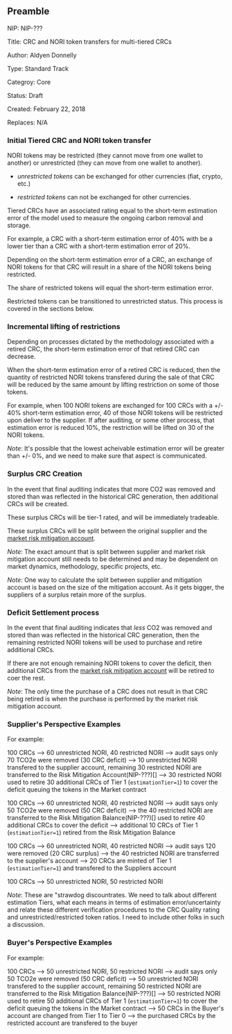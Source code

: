 ## Preamble

  NIP: NIP-???

  Title: CRC and NORI token transfers for multi-tiered CRCs

  Author: Aldyen Donnelly

  Type: Standard Track

  Categroy: Core

  Status: Draft

  Created: February 22, 2018

  Replaces: N/A


### Initial Tiered CRC and NORI token transfer

NORI tokens may be restricted (they cannot move from one wallet to another) or unrestricted
(they can move from one wallet to another). 

 * _unrestricted tokens_ can be exchanged for other currencies (fiat, crypto, etc.)
 
 * _restricted tokens_ can not be exchanged for other currencies.

Tiered CRCs have an associated rating equal to the short-term estimation error
of the model used to measure the ongoing carbon removal and storage.

For example, a CRC with a short-term estimation error of 40% with be a lower tier
than a CRC with a short-term estimation error of 20%.

Depending on the short-term estimation error of a CRC, an exchange of NORI
tokens for that CRC will result in a share of the NORI tokens being restricted.

The share of restricted tokens will equal the short-term estimation error.

Restricted tokens can be transitioned to unrestricted status. This process
is covered in the sections below.

### Incremental lifting of restrictions

Depending on processes dictated by the methodology associated with a retired CRC,
the short-term estimation error of that retired CRC can decrease.

When the short-term estimation error of a retired CRC is reduced, then the quantity
of restricted NORI tokens transfered during the sale of that CRC will be reduced
by the same amount by lifting restriction on some of those tokens.

For example, when 100 NORI tokens are exchanged for 100 CRCs with a +/- 40% short-term
estimation error, 40 of those NORI tokens will be restricted upon deliver to the
supplier. If after auditing, or some other process, that estimation error is reduced
10%, the restriction will be lifted on 30 of the NORI tokens.

_Note_: It's possible that the lowest acheivable estimation error will be greater
than +/- 0%, and we need to make sure that aspect is communicated.

### Surplus CRC Creation

In the event that final auditing indicates that more CO2 was removed and stored
than was reflected in the historical CRC generation, then additional CRCs will
be created.

These surplus CRCs will be tier-1 rated, and will be immediately tradeable.

These surplus CRCs will be split between the original supplier and
the [market risk mitigation account](section-???).

_Note_: The exact amount that is split between supplier and market risk
mitigation account still needs to be determined and may be dependent
on market dynamics, methodology, specific projects, etc.

_Note_: One way to calculate the split between supplier and mitigation account
is based on the size of the mitigation account. As it gets bigger, the
suppliers of a surplus retain more of the surplus.

### Deficit Settlement process

In the event that final auditing indicates that _less_ CO2 was removed and stored
than was reflected in the historical CRC generation, then the remaining restricted
NORI tokens will be used to purchase and retire additional CRCs.

If there are not enough remaining NORI tokens to cover the deficit, then
additional CRCs from the [market risk mitigation account](section-???) will
be retired to coer the rest.

_Note_: The only time the purchase of a CRC does not result in that CRC
being retired is when the purchase is performed by the market risk mitigation
account.


### Supplier's Perspective Examples
For example:

100 CRCs
--> 60 unrestricted NORI, 40 restricted NORI
--> audit says only 70 TCO2e were removed (30 CRC deficit)
--> 10 unrestricted NORI transfered to the supplier account, remaining 30 restricted NORI are transferred to the Risk Mitigation Account(NIP-???)[]
--> 30 restricted NORI used to retire 30 additional CRCs of Tier 1 (`estimationTier=1`) to cover the deficit queuing the tokens in the Market contract

100 CRCs
--> 60 unrestricted NORI, 40 restricted NORI
--> audit says only 50 TCO2e were removed (50 CRC deficit)
--> the 40 restricted NORI are transferred to the Risk Mitigation Balance(NIP-???)[] used to retire 40 additional CRCs to cover the deficit
--> additional 10 CRCs of Tier 1 (`estimationTier=1`) retired from the Risk Mitigation Balance

100 CRCs
--> 60 unrestricted NORI, 40 restricted NORI
--> audit says 120 were removed (20 CRC surplus)
--> the 40 restricted NORI are transferred to the supplier's account
--> 20 CRCs are minted of Tier 1 (`estimationTier=1`) and transfered to the Suppliers account

100 CRCs
--> 50 unrestricted NORI, 50 restricted NORI


_Note_: These are "strawdog discountrates. We need to talk about different estimation Tiers, what
each means in terms of estimation error/uncertainty and relate these
different verification procedures to the CRC Quality rating and unrestricted/restricted token ratios.
I need to include other folks in such a discussion.


### Buyer's Perspective Examples
For example:

100 CRCs
--> 50 unrestricted NORI, 50 restricted NORI
--> audit says only 50 TCO2e were removed (50 CRC deficit)
--> 50 unrestricted NORI transfered to the supplier account, remaining 50 restricted NORI are transferred to the Risk Mitigation Balance(NIP-???)[]
--> 50 restricted NORI used to retire 50 additional CRCs of Tier 1 (`estimationTier=1`) to cover the deficit queuing the tokens in the Market contract
--> 50 CRCs in the Buyer's account are changed from Tier 1 to Tier 0
--> the purchased CRCs by the restricted account are transfered to the buyer
